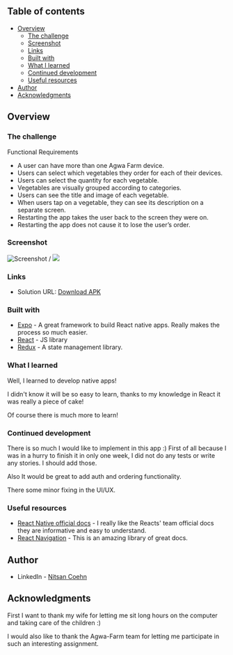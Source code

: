 ## Table of contents

- [Overview](#overview)
  - [The challenge](#the-challenge)
  - [Screenshot](#screenshot)
  - [Links](#links)
  - [Built with](#built-with)
  - [What I learned](#what-i-learned)
  - [Continued development](#continued-development)
  - [Useful resources](#useful-resources)
- [Author](#author)
- [Acknowledgments](#acknowledgments)

## Overview

### The challenge

Functional Requirements

- A user can have more than one Agwa Farm device.
- Users can select which vegetables they order for each of their devices.
- Users can select the quantity for each vegetable.
- Vegetables are visually grouped according to categories.
- Users can see the title and image of each vegetable.
- When users tap on a vegetable, they can see its description on a separate screen.
- Restarting the app takes the user back to the screen they were on.
- Restarting the app does not cause it to lose the user’s order.

### Screenshot

![Screenshot](ScreenShot.gif) / ![](ScreenShot.gif)

### Links

- Solution URL: [Download APK](https://expo.io/accounts/nitsan770/projects/agwa-store/builds/05132f03-0baf-4472-b4e8-35960906994f)

### Built with

- [Expo](https://expo.io/) - A great framework to build React native apps. Really makes the process so much easier.
- [React](https://reactjs.org/) - JS library
- [Redux](https://redux.js.org/) - A state management library.

### What I learned

Well, I learned to develop native apps!

I didn't know it will be so easy to learn, thanks to my knowledge in React it was really a piece of cake!

Of course there is much more to learn!

### Continued development

There is so much I would like to implement in this app :)
First of all because I was in a hurry to finish it in only one week, I did not do any tests or write any stories. I should add those.

Also It would be great to add auth and ordering functionality.

There some minor fixing in the UI/UX.

### Useful resources

- [React Native official docs](https://reactnative.dev/) - I really like the Reacts' team official docs they are informative and easy to understand.
- [React Navigation](https://reactnavigation.org/) - This is an amazing library of great docs.

## Author

- LinkedIn - [Nitsan Coehn](https://www.linkedin.com/in/nitsan-cohen/)

## Acknowledgments

First I want to thank my wife for letting me sit long hours on the computer and taking care of the children :)

I would also like to thank the Agwa-Farm team for letting me participate in such an interesting assignment.
